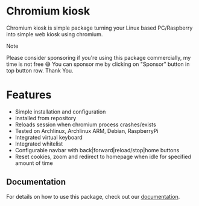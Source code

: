 # Chromium kiosk

Chromium kiosk is simple package turning your Linux based PC/Raspberry into simple web kiosk using chromium.

> [!NOTE]
> Please consider sponsoring if you're using this package commercially, my time is not free 😅 You can sponsor me by clicking on "Sponsor" button in top button row. Thank You.

# Features

* Simple installation and configuration
* Installed from repository
* Reloads session when chromium process crashes/exists
* Tested on Archlinux, Archlinux ARM, Debian, RaspberryPi
* Integrated virtual keyboard
* Integrated whitelist
* Configurable navbar with back|forward|reload/stop|home buttons
* Reset cookies, zoom and redirect to homepage when idle for specified amount of time

## Documentation

For details on how to use this package, check out our [documentation](.docs).

